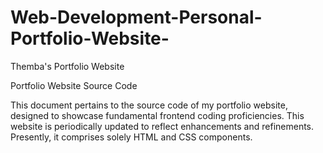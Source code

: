 # Web-Development-Personal-Portfolio-Website-
Themba's Portfolio Website


Portfolio Website Source Code

This document pertains to the source code of my portfolio website, designed to showcase fundamental frontend coding proficiencies. This website is periodically updated to reflect enhancements and refinements. Presently, it comprises solely HTML and CSS components.